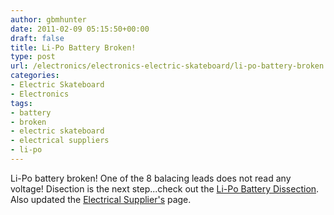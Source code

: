 ```yaml
---
author: gbmhunter
date: 2011-02-09 05:15:50+00:00
draft: false
title: Li-Po Battery Broken!
type: post
url: /electronics/electronics-electric-skateboard/li-po-battery-broken
categories:
- Electric Skateboard
- Electronics
tags:
- battery
- broken
- electric skateboard
- electrical suppliers
- li-po
---
```


Li-Po battery broken! One of the 8 balacing leads does not read any voltage! Disection is the next step...check out the [Li-Po Battery Dissection](http://blog.mbedded.ninja/electronics/projects/electric-skateboard/electric-skateboard-the-li-po-battery-dissection). Also updated the [Electrical Supplier's](http://blog.mbedded.ninja/electronics/other/electrical-suppliers) page.
